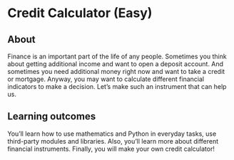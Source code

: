 # Credit Calculator (Easy)

## About
Finance is an important part of the life of any people. Sometimes you think about
getting additional income and want to open a deposit account. And sometimes you need additional money right now and want to take a credit or mortgage. Anyway, you may want to calculate different financial indicators to make a decision. Let’s make such an instrument that can help us.

## Learning outcomes
You’ll learn how to use mathematics and Python in everyday tasks, use third-party modules and libraries. Also, you’ll learn more about different financial instruments. Finally, you will make your own credit calculator!
